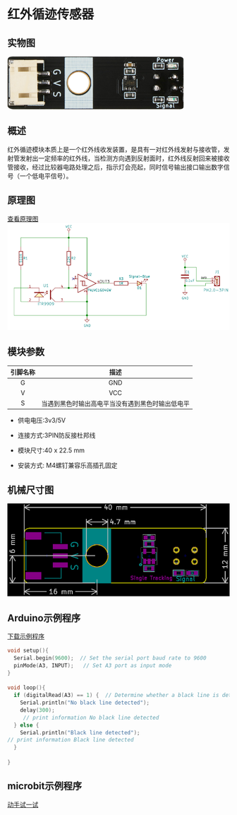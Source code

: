 # 红外循迹传感器

## 实物图

![原理图](tracking_sensor/infrared_tracking.png)

## 概述

​        红外循迹模块本质上是一个红外线收发装置，是具有一对红外线发射与接收管，发射管发射出一定频率的红外线，当检测方向遇到反射面时，红外线反射回来被接收管接收，经过比较器电路处理之后，指示灯会亮起，同时信号输出接口输出数字信号（一个低电平信号）。

## 原理图

[查看原理图](tracking_sensor/infrared_tracking_schematic.pdf) 
![原理图](tracking_sensor/infrared_tracking_schematic.png)

## 模块参数

| 引脚名称 |                       描述                       |
| :------: | :----------------------------------------------: |
|    G     |                       GND                        |
|    V     |                       VCC                        |
|    S     | 当遇到黑色时输出高电平当没有遇到黑色时输出低电平 |

- 供电电压:3v3/5V

- 连接方式:3PIN防反接杜邦线

- 模块尺寸:40 x 22.5 mm

- 安装方式: M4螺钉兼容乐高插孔固定 


## 机械尺寸图

![机械尺寸图](tracking_sensor/infrared_tracking_assembly.png)

## Arduino示例程序

[下载示例程序](tracking_sensor/infrared_tracking.zip)

```c++
void setup(){
  Serial.begin(9600);  // Set the serial port baud rate to 9600
  pinMode(A3, INPUT);   // Set A3 port as input mode
}

void loop(){
  if (digitalRead(A3) == 1) {  // Determine whether a black line is detected
    Serial.println("No black line detected");
    delay(300);
     // print information No black line detected
  } else {
    Serial.println("Black line detected");
// print information Black line detected
  }

}
```


## microbit示例程序

<a href="https://makecode.microbit.org/_8KJhf5XsoWqh" target="_blank">动手试一试</a>
